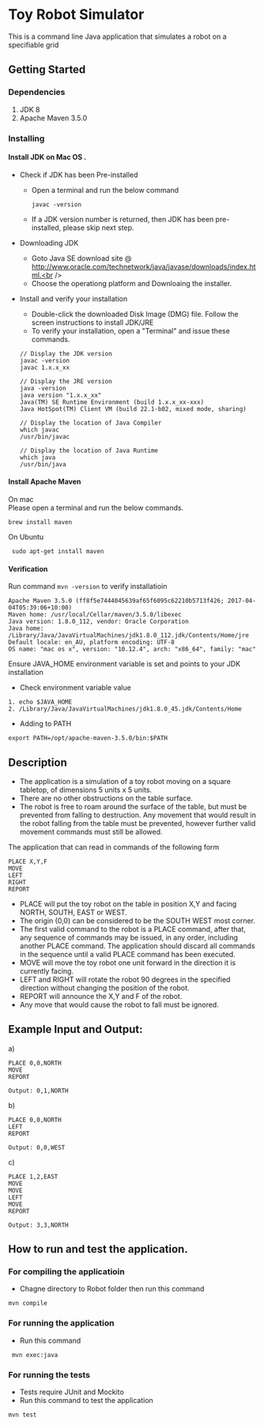 # Toy Robot Simulator
This is a command line Java application that simulates a robot on a specifiable grid
## Getting Started
### Dependencies

1. JDK 8
2. Apache Maven 3.5.0

### Installing
#### Install JDK on Mac OS . 
* Check if JDK has been Pre-installed<br />
  - Open a terminal and run the below command
    ```
    javac -version
    ```
  - If a JDK version number is returned, then JDK has been pre-installed, please skip next step.
  
* Downloading JDK <br />
  - Goto Java SE download site @ http://www.oracle.com/technetwork/java/javase/downloads/index.html.<br />
  - Choose the operationg platform and Downloaing the installer.<br />
  
* Install and verify your installation <br />
  - Double-click the downloaded Disk Image (DMG) file. Follow the screen instructions to install JDK/JRE <br />
  - To verify your installation, open a "Terminal" and issue these commands.<br />
  ```
  // Display the JDK version
  javac -version
  javac 1.x.x_xx
       
  // Display the JRE version
  java -version
  java version "1.x.x_xx"
  Java(TM) SE Runtime Environment (build 1.x.x_xx-xxx)
  Java HotSpot(TM) Client VM (build 22.1-b02, mixed mode, sharing)

  // Display the location of Java Compiler
  which javac
  /usr/bin/javac

  // Display the location of Java Runtime
  which java
  /usr/bin/java
  ```

#### Install Apache Maven
On mac<br/>
Please open a terminal and run the below commands.
```
brew install maven
```
On Ubuntu<br/>
```
 sudo apt-get install maven
```

#### Verification

Run command `mvn -version` to verify installatioin
```
Apache Maven 3.5.0 (ff8f5e7444045639af65f6095c62210b5713f426; 2017-04-04T05:39:06+10:00)
Maven home: /usr/local/Cellar/maven/3.5.0/libexec
Java version: 1.8.0_112, vendor: Oracle Corporation
Java home: /Library/Java/JavaVirtualMachines/jdk1.8.0_112.jdk/Contents/Home/jre
Default locale: en_AU, platform encoding: UTF-8
OS name: "mac os x", version: "10.12.4", arch: "x86_64", family: "mac"
```
Ensure JAVA_HOME environment variable is set and points to your JDK installation
* Check environment variable value

```
1. echo $JAVA_HOME
2. /Library/Java/JavaVirtualMachines/jdk1.8.0_45.jdk/Contents/Home
```
* Adding to PATH

```
export PATH=/opt/apache-maven-3.5.0/bin:$PATH
```

## Description

- The application is a simulation of a toy robot moving on a square tabletop,
  of dimensions 5 units x 5 units.
- There are no other obstructions on the table surface.
- The robot is free to roam around the surface of the table, but must be
  prevented from falling to destruction. Any movement that would result in the
  robot falling from the table must be prevented, however further valid movement
  commands must still be allowed.
 
The application that can read in commands of the following form

    PLACE X,Y,F
    MOVE
    LEFT
    RIGHT
    REPORT

- PLACE will put the toy robot on the table in position X,Y
  and facing NORTH, SOUTH, EAST or WEST.
- The origin (0,0) can be considered to be the SOUTH WEST most corner.
- The first valid command to the robot is a PLACE command, after that,
  any sequence of commands may be issued, in any order, including another
  PLACE command. The application should discard all commands in the
  sequence until a valid PLACE command has been executed.
- MOVE will move the toy robot one unit forward in the direction it is currently
  facing.
- LEFT and RIGHT will rotate the robot 90 degrees in the specified direction
  without changing the position of the robot.
- REPORT will announce the X,Y and F of the robot.
- Any move that would cause the robot to fall must be ignored.

## Example Input and Output:
    
a)

	PLACE 0,0,NORTH
    MOVE
    REPORT

	Output: 0,1,NORTH

b)

	PLACE 0,0,NORTH
	LEFT
	REPORT
	
	Output: 0,0,WEST

c)

	PLACE 1,2,EAST
	MOVE
	MOVE
	LEFT
	MOVE
	REPORT

	Output: 3,3,NORTH

## How to run and test the application.
### For compiling the applicatioin
 - Chagne directory to Robot folder then run this command
 ```
 mvn compile
 ```
 ### For running the application
 - Run this command
 ```
  mvn exec:java
 ```
 ### For running the tests
 - Tests require JUnit and Mockito <br />
 - Run this command to test the application
 ```
 mvn test
 ```











